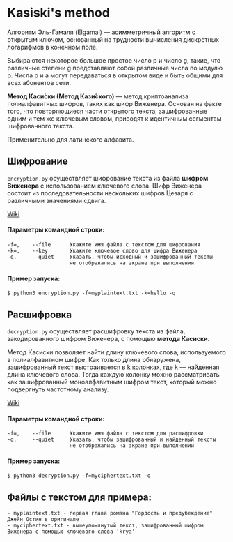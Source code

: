 # Kasiski's method

Алгоритм Эль-Гамаля (Elgamal) — асимметричный алгоритм с открытым ключом, основанный на трудности вычисления дискретных логарифмов в конечном поле.

Выбираются некоторое большое простое число p и число g, такие, что различные степени g представляют собой различные числа по модулю p. Числа p и a могут передаваться в открытом виде и быть общими для всех абонентов сети.

**Метод Каси́ски (Метод Кази́ского)** — метод криптоанализа полиалфавитных шифров, таких как шифр Виженера. Основан на факте того, что повторяющиеся части открытого текста, зашифрованные одним и тем же ключевым словом, приводят к идентичным сегментам шифрованного текста.

Применительно для латинского алфавита.

## Шифрование

``encryption.py`` осуществляет шифрование текста из файла **шифром Виженера** с использованием ключевого слова. Шифр Виженера состоит из последовательности нескольких шифров Цезаря с различными значениями сдвига.

[Wiki](https://ru.wikipedia.org/wiki/%D0%A8%D0%B8%D1%84%D1%80_%D0%92%D0%B8%D0%B6%D0%B5%D0%BD%D0%B5%D1%80%D0%B0)

#### Параметры командной строки:

	-f=,	--file		Укажите имя файла с текстом для шифрования 
	-k=,	--key 		Укажите ключевое слово для шифра Виженера
	-q, 	--quiet		Указать, чтобы исходный и зашифрованный тексты 
						не отображались на экране при выполнении

#### Пример запуска:
	
	$ python3 encryption.py -f=myplaintext.txt -k=hello -q	

## Расшифровка

``decryption.py`` осуществляет расшифровку текста из файла, закодированного шифром Виженера, с помощью **метода Касиски**. 

Метод Касиски позволяет найти длину ключевого слова, используемого в полиалфавитном шифре. Как только длина обнаружена, зашифрованный текст выстраивается в k колонках, где k — найденная длина ключевого слова. Тогда каждую колонку можно рассматривать как зашифрованный моноалфавитным шифром текст, который можно подвергнуть частотному анализу.

[Wiki](https://ru.wikipedia.org/wiki/%D0%9C%D0%B5%D1%82%D0%BE%D0%B4_%D0%9A%D0%B0%D1%81%D0%B8%D1%81%D0%BA%D0%B8)

#### Параметры командной строки:

	-f=,	--file		Укажите имя файла с текстом для расшифровки 
	-q, 	--quiet		Указать, чтобы зашифрованный и найденный тексты 
						не отображались на экране при выполнении	

#### Пример запуска:
	
	$ python3 decryption.py -f=myciphertext.txt -q

## Файлы с текстом для примера:

	- myplaintext.txt - первая глава романа "Гордость и предубеждение" Джейн Остин в оригинале
	- myciphertext.txt - вышеупомянутый текст, зашифрованный шифром Виженера с помощью ключевого слова 'krya'

	
 
